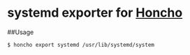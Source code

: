 # systemd exporter for [Honcho](https://github.com/nickstenning/honcho)
##Usage
```bash
$ honcho export systemd /usr/lib/systemd/system
```

